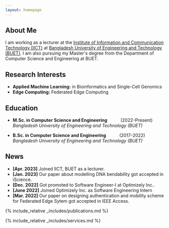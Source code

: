 ```yaml
---
layout: homepage
---
```


## About Me

I am working as a lecturer at the [Institute of Information and Communication Technology (IICT)](https://iict.buet.ac.bd/) at [Bangladesh University of Engineering and Technology (BUET)](https://www.buet.ac.bd/). I am also pursuing my Master's degree from the Department of Computer Science and Engineering at BUET.

## Research Interests

- **Applied Machine Learning:** in Bioinformatics and Single-Cell Genomics
- **Edge Computing:** Federated Edge Computing

## Education
- **M.Sc. in Computer Science and Engineering**   (2022-Present)<br/>
<em>Bangladesh University of Engineering and Technology (BUET)</em>

- **B.Sc. in Computer Science and Engineering**   (2017-2022)<br/>
<em>Bangladesh University of Engineering and Technology (BUET)</em>

## News

- **[Apr. 2023]** Joined IICT, BUET as a lecturer.
- **[Jan. 2023]** Our paper about modelling DNA bendability got accepted in iScience.
- **[Dec. 2022]** Got promoted to Software Engineer-I at Optimizely Inc..
- **[June 2022]** Joined Optimizely Inc. as Software Engineering Intern
- **[Mar. 2022]** Our paper on designing authentication and mobility scheme for Federated Edge Sytem got accepted in IEEE Access.

{% include_relative _includes/publications.md %}

{% include_relative _includes/services.md %}
